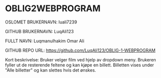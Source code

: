 # OBLIG2WEBPROGRAM
OSLOMET BRUKERNAVN: luali7239

GITHUB BRUKERNAVN: LuqAli123

FULLT NAVN: Luqmanulhakim Omar Ali

GITHUB REPO URL: https://github.com/LuqAli123/OBLIG-1-WEBPROGRAM

Kort beskrivelse: Bruker velger film ved hjelp av dropdown meny. Brukeren fyller ut de resterende feltene og kan kjøpe en billett.
Billetten vises under "Alle billetter" og kan slettes  hvis det ønskes.